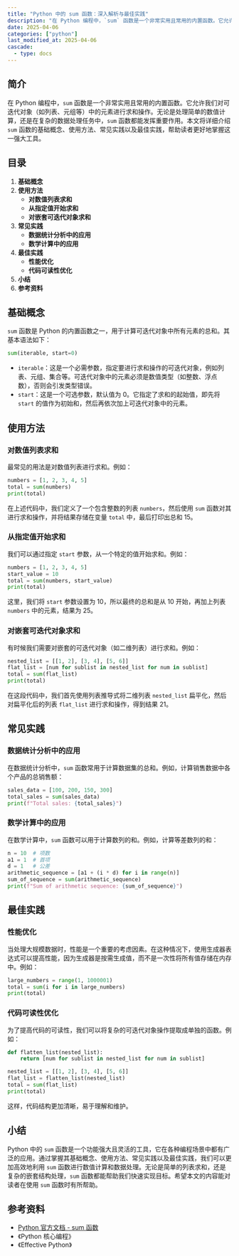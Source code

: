 ```yaml
---
title: "Python 中的 sum 函数：深入解析与最佳实践"
description: "在 Python 编程中，`sum` 函数是一个非常实用且常用的内置函数。它允许我们对可迭代对象（如列表、元组等）中的元素进行求和操作。无论是处理简单的数值计算，还是在复杂的数据处理任务中，`sum` 函数都能发挥重要作用。本文将详细介绍 `sum` 函数的基础概念、使用方法、常见实践以及最佳实践，帮助读者更好地掌握这一强大工具。"
date: 2025-04-06
categories: ["python"]
last_modified_at: 2025-04-06
cascade:
  - type: docs
---
```



## 简介
在 Python 编程中，`sum` 函数是一个非常实用且常用的内置函数。它允许我们对可迭代对象（如列表、元组等）中的元素进行求和操作。无论是处理简单的数值计算，还是在复杂的数据处理任务中，`sum` 函数都能发挥重要作用。本文将详细介绍 `sum` 函数的基础概念、使用方法、常见实践以及最佳实践，帮助读者更好地掌握这一强大工具。

<!-- more -->
## 目录
1. **基础概念**
2. **使用方法**
    - **对数值列表求和**
    - **从指定值开始求和**
    - **对嵌套可迭代对象求和**
3. **常见实践**
    - **数据统计分析中的应用**
    - **数学计算中的应用**
4. **最佳实践**
    - **性能优化**
    - **代码可读性优化**
5. **小结**
6. **参考资料**

## 基础概念
`sum` 函数是 Python 的内置函数之一，用于计算可迭代对象中所有元素的总和。其基本语法如下：

```python
sum(iterable, start=0)
```

- `iterable`：这是一个必需参数，指定要进行求和操作的可迭代对象，例如列表、元组、集合等。可迭代对象中的元素必须是数值类型（如整数、浮点数），否则会引发类型错误。
- `start`：这是一个可选参数，默认值为 0。它指定了求和的起始值，即先将 `start` 的值作为初始和，然后再依次加上可迭代对象中的元素。

## 使用方法

### 对数值列表求和
最常见的用法是对数值列表进行求和。例如：

```python
numbers = [1, 2, 3, 4, 5]
total = sum(numbers)
print(total)  
```

在上述代码中，我们定义了一个包含整数的列表 `numbers`，然后使用 `sum` 函数对其进行求和操作，并将结果存储在变量 `total` 中，最后打印出总和 15。

### 从指定值开始求和
我们可以通过指定 `start` 参数，从一个特定的值开始求和。例如：

```python
numbers = [1, 2, 3, 4, 5]
start_value = 10
total = sum(numbers, start_value)
print(total)  
```

这里，我们将 `start` 参数设置为 10，所以最终的总和是从 10 开始，再加上列表 `numbers` 中的元素，结果为 25。

### 对嵌套可迭代对象求和
有时候我们需要对嵌套的可迭代对象（如二维列表）进行求和。例如：

```python
nested_list = [[1, 2], [3, 4], [5, 6]]
flat_list = [num for sublist in nested_list for num in sublist]
total = sum(flat_list)
print(total)  
```

在这段代码中，我们首先使用列表推导式将二维列表 `nested_list` 扁平化，然后对扁平化后的列表 `flat_list` 进行求和操作，得到结果 21。

## 常见实践

### 数据统计分析中的应用
在数据统计分析中，`sum` 函数常用于计算数据集的总和。例如，计算销售数据中各个产品的总销售额：

```python
sales_data = [100, 200, 150, 300]
total_sales = sum(sales_data)
print(f"Total sales: {total_sales}")  
```

### 数学计算中的应用
在数学计算中，`sum` 函数可以用于计算数列的和。例如，计算等差数列的和：

```python
n = 10  # 项数
a1 = 1  # 首项
d = 1   # 公差
arithmetic_sequence = [a1 + (i * d) for i in range(n)]
sum_of_sequence = sum(arithmetic_sequence)
print(f"Sum of arithmetic sequence: {sum_of_sequence}")  
```

## 最佳实践

### 性能优化
当处理大规模数据时，性能是一个重要的考虑因素。在这种情况下，使用生成器表达式可以提高性能，因为生成器是按需生成值，而不是一次性将所有值存储在内存中。例如：

```python
large_numbers = range(1, 1000001)
total = sum(i for i in large_numbers)
print(total)  
```

### 代码可读性优化
为了提高代码的可读性，我们可以将复杂的可迭代对象操作提取成单独的函数。例如：

```python
def flatten_list(nested_list):
    return [num for sublist in nested_list for num in sublist]

nested_list = [[1, 2], [3, 4], [5, 6]]
flat_list = flatten_list(nested_list)
total = sum(flat_list)
print(total)  
```

这样，代码结构更加清晰，易于理解和维护。

## 小结
Python 中的 `sum` 函数是一个功能强大且灵活的工具，它在各种编程场景中都有广泛的应用。通过掌握其基础概念、使用方法、常见实践以及最佳实践，我们可以更加高效地利用 `sum` 函数进行数值计算和数据处理。无论是简单的列表求和，还是复杂的嵌套结构处理，`sum` 函数都能帮助我们快速实现目标。希望本文的内容能对读者在使用 `sum` 函数时有所帮助。

## 参考资料
- [Python 官方文档 - sum 函数](https://docs.python.org/3/library/functions.html#sum)
- 《Python 核心编程》
- 《Effective Python》